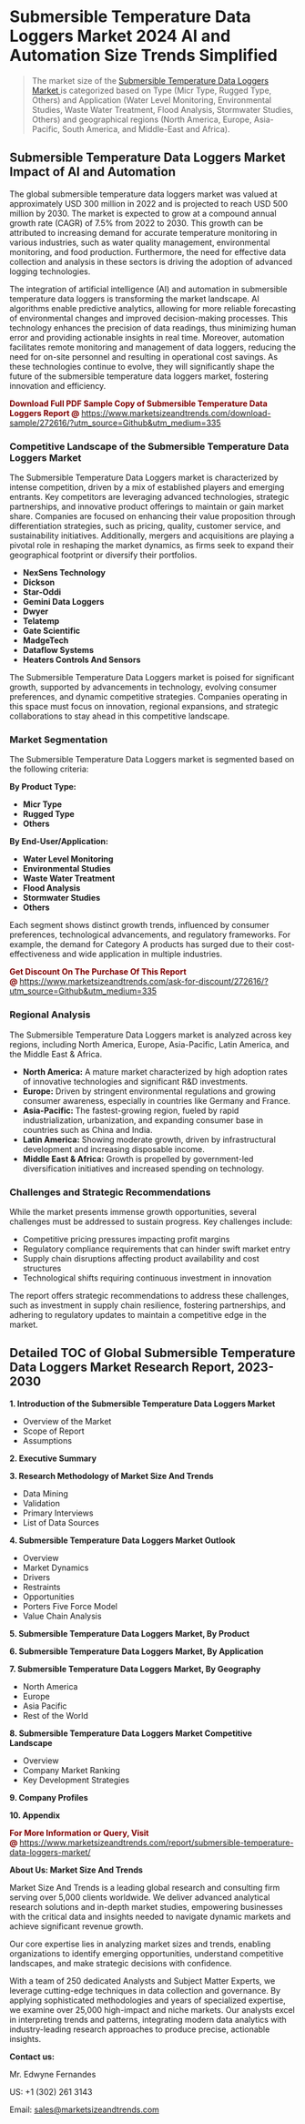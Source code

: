 <h1>Submersible Temperature Data Loggers Market 2024 AI and Automation Size Trends Simplified</h1><blockquote><p>The market size of the <a href="https://www.marketsizeandtrends.com/download-sample/272616/?utm_source=Github&amp;utm_medium=335" target="_blank">Submersible Temperature Data Loggers Market </a>is categorized based on Type (Micr Type, Rugged Type, Others) and Application (Water Level Monitoring, Environmental Studies, Waste Water Treatment, Flood Analysis, Stormwater Studies, Others) and geographical regions (North America, Europe, Asia-Pacific, South America, and Middle-East and Africa).</p></blockquote><p><h2>Submersible Temperature Data Loggers Market Impact of AI and Automation</h2><p>The global submersible temperature data loggers market was valued at approximately USD 300 million in 2022 and is projected to reach USD 500 million by 2030. The market is expected to grow at a compound annual growth rate (CAGR) of 7.5% from 2022 to 2030. This growth can be attributed to increasing demand for accurate temperature monitoring in various industries, such as water quality management, environmental monitoring, and food production. Furthermore, the need for effective data collection and analysis in these sectors is driving the adoption of advanced logging technologies.</p><p>The integration of artificial intelligence (AI) and automation in submersible temperature data loggers is transforming the market landscape. AI algorithms enable predictive analytics, allowing for more reliable forecasting of environmental changes and improved decision-making processes. This technology enhances the precision of data readings, thus minimizing human error and providing actionable insights in real time. Moreover, automation facilitates remote monitoring and management of data loggers, reducing the need for on-site personnel and resulting in operational cost savings. As these technologies continue to evolve, they will significantly shape the future of the submersible temperature data loggers market, fostering innovation and efficiency.</p></p><p><strong><span style="color: #800000;">Download Full PDF Sample Copy of Submersible Temperature Data Loggers Report @</span>&nbsp;</strong><a href="https://www.marketsizeandtrends.com/download-sample/272616/?utm_source=Github&amp;utm_medium=335">https://www.marketsizeandtrends.com/download-sample/272616/?utm_source=Github&amp;utm_medium=335</a></p><h3>Competitive Landscape of the Submersible Temperature Data Loggers Market</h3><p>The Submersible Temperature Data Loggers market is characterized by intense competition, driven by a mix of established players and emerging entrants. Key competitors are leveraging advanced technologies, strategic partnerships, and innovative product offerings to maintain or gain market share. Companies are focused on enhancing their value proposition through differentiation strategies, such as pricing, quality, customer service, and sustainability initiatives. Additionally, mergers and acquisitions are playing a pivotal role in reshaping the market dynamics, as firms seek to expand their geographical footprint or diversify their portfolios.</p><p><strong><p><ul><li>NexSens Technology </li><li> Dickson </li><li> Star-Oddi </li><li> Gemini Data Loggers </li><li> Dwyer </li><li> Telatemp </li><li> Gate Scientific </li><li> MadgeTech </li><li> Dataflow Systems </li><li> Heaters Controls And Sensors</p></li></ul></p></strong></p><p>The Submersible Temperature Data Loggers market is poised for significant growth, supported by advancements in technology, evolving consumer preferences, and dynamic competitive strategies. Companies operating in this space must focus on innovation, regional expansions, and strategic collaborations to stay ahead in this competitive landscape.</p><h3>Market Segmentation</h3><p>The Submersible Temperature Data Loggers market is segmented based on the following criteria:</p><p><strong>By Product Type:</strong></p><p><strong><p><ul><li>Micr Type </li><li> Rugged Type </li><li> Others</p></li></ul></p></strong></p><p><strong>By End-User/Application:</strong></p><p><strong><p><ul><li>Water Level Monitoring </li><li> Environmental Studies </li><li> Waste Water Treatment </li><li> Flood Analysis </li><li> Stormwater Studies </li><li> Others</p></li></ul></p></strong></p><p>Each segment shows distinct growth trends, influenced by consumer preferences, technological advancements, and regulatory frameworks. For example, the demand for Category A products has surged due to their cost-effectiveness and wide application in multiple industries.</p><p><strong><span style="color: #800000;">Get Discount On The Purchase Of This Report @&nbsp;</span></strong><a href="https://www.marketsizeandtrends.com/ask-for-discount/272616/?utm_source=Github&amp;utm_medium=335">https://www.marketsizeandtrends.com/ask-for-discount/272616/?utm_source=Github&amp;utm_medium=335</a></p><h3>Regional Analysis</h3><p>The Submersible Temperature Data Loggers market is analyzed across key regions, including North America, Europe, Asia-Pacific, Latin America, and the Middle East &amp; Africa.</p><ul><li><strong>North America:</strong> A mature market characterized by high adoption rates of innovative technologies and significant R&amp;D investments.</li><li><strong>Europe:</strong> Driven by stringent environmental regulations and growing consumer awareness, especially in countries like Germany and France.</li><li><strong>Asia-Pacific:</strong> The fastest-growing region, fueled by rapid industrialization, urbanization, and expanding consumer base in countries such as China and India.</li><li><strong>Latin America:</strong> Showing moderate growth, driven by infrastructural development and increasing disposable income.</li><li><strong>Middle East &amp; Africa:</strong> Growth is propelled by government-led diversification initiatives and increased spending on technology.</li></ul><h3>Challenges and Strategic Recommendations</h3><p>While the market presents immense growth opportunities, several challenges must be addressed to sustain progress. Key challenges include:</p><ul><li>Competitive pricing pressures impacting profit margins</li><li>Regulatory compliance requirements that can hinder swift market entry</li><li>Supply chain disruptions affecting product availability and cost structures</li><li>Technological shifts requiring continuous investment in innovation</li></ul><p>The report offers strategic recommendations to address these challenges, such as investment in supply chain resilience, fostering partnerships, and adhering to regulatory updates to maintain a competitive edge in the market.</p><h2>Detailed TOC of Global Submersible Temperature Data Loggers Market Research Report, 2023-2030</h2><p><strong>1. Introduction of the Submersible Temperature Data Loggers Market</strong></p><ul><li>Overview of the Market</li><li>Scope of Report</li><li>Assumptions&nbsp;</li></ul><p><strong>2. Executive Summary</strong></p><p><strong>3. Research Methodology of <strong>Market Size And Trends</strong></strong></p><ul><li>Data Mining</li><li>Validation</li><li>Primary Interviews</li><li>List of Data Sources&nbsp;</li></ul><p><strong>4. Submersible Temperature Data Loggers Market Outlook</strong></p><ul><li>Overview</li><li>Market Dynamics</li><li>Drivers</li><li>Restraints</li><li>Opportunities</li><li>Porters Five Force Model</li><li>Value Chain Analysis&nbsp;</li></ul><p><strong>5. Submersible Temperature Data Loggers Market, By Product</strong></p><p><strong>6. Submersible Temperature Data Loggers Market, By Application</strong></p><p><strong>7. Submersible Temperature Data Loggers Market, By Geography</strong></p><ul><li>North America</li><li>Europe</li><li>Asia Pacific</li><li>Rest of the World&nbsp;</li></ul><p><strong>8. Submersible Temperature Data Loggers Market Competitive Landscape</strong></p><ul><li>Overview</li><li>Company Market Ranking</li><li>Key Development Strategies&nbsp;</li></ul><p><strong>9. Company Profiles</strong></p><p><strong>10. Appendix</strong></p><p><strong><span style="color: #800000;">For More Information or Query, Visit @&nbsp;</span></strong><a href="https://www.marketsizeandtrends.com/report/submersible-temperature-data-loggers-market/">https://www.marketsizeandtrends.com/report/submersible-temperature-data-loggers-market/</a></p><p></p><p><strong>About Us:&nbsp;Market Size And Trends</strong></p><p>Market Size And Trends&nbsp;is a leading global research and consulting firm serving over 5,000 clients worldwide. We deliver advanced analytical research solutions and in-depth market studies, empowering businesses with the critical data and insights needed to navigate dynamic markets and achieve significant revenue growth.</p><p>Our core expertise lies in analyzing market sizes and trends, enabling organizations to identify emerging opportunities, understand competitive landscapes, and make strategic decisions with confidence.</p><p>With a team of 250 dedicated Analysts and Subject Matter Experts, we leverage cutting-edge techniques in data collection and governance. By applying sophisticated methodologies and years of specialized expertise, we examine over 25,000 high-impact and niche markets. Our analysts excel in interpreting trends and patterns, integrating modern data analytics with industry-leading research approaches to produce precise, actionable insights.</p><p><strong>Contact us:</strong></p><p>Mr. Edwyne Fernandes</p><p>US: +1 (302) 261 3143</p><p>Email: <a href="mailto:sales@marketsizeandtrends.com">sales@marketsizeandtrends.com</a>&nbsp;</p>
